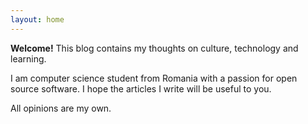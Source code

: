 ```yaml
---
layout: home
---
```


**Welcome!** This blog contains my thoughts on culture, technology and learning.

I am computer science student from Romania with a passion for open source software. I hope the articles I write will be useful to you.

All opinions are my own.
